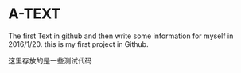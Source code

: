 # A-TEXT
The first Text in github
and then write some information for myself in 2016/1/20.
this is my first project in Github.

这里存放的是一些测试代码